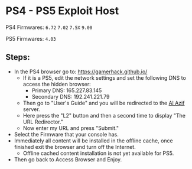 # PS4 - PS5 Exploit Host
PS4 Firmwares: `6.72` `7.02` `7.5X` `9.00`

PS5 Firmwares: `4.03`

## Steps:

- In the PS4 browser go to: https://gamerhack.github.io/
  - If it is a PS5, edit the network settings and set the following DNS to access the hidden browser:
    - Primary DNS: 165.227.83.145
    - Secondary DNS: 192.241.221.79
  - Then go to "User's Guide" and you will be redirected to the [Al Azif](https://github.com/Al-Azif) server.
  - Here press the "L2" button and then a second time to display "The URL Redirector."
  - Now enter my URL and press "Submit."
- Select the Firmware that your console has.
- Immediately all content will be installed in the offline cache, once finished exit the browser and turn off the Internet.
  - Offline cached content installation is not yet available for PS5.
- Then go back to Access Browser and Enjoy.
